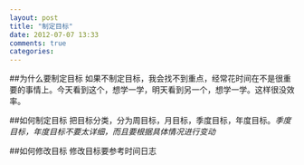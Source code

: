 ```yaml
---
layout: post 
title: "制定目标"
date: 2012-07-07 13:33
comments: true
categories:
---
```



##为什么要制定目标
如果不制定目标，我会找不到重点，经常花时间在不是很重要的事情上。今天看到这个，想学一学，明天看到另一个，想学一学。这样很没效率。

##如何制定目标
把目标分类，分为周目标，月目标，季度目标，年度目标。*季度目标，年度目标不要太详细，而且要根据具体情况进行变动*

##如何修改目标
修改目标要参考时间日志
